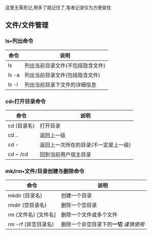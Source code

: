 这里无需死记,用多了就记住了,笔者记录仅为方便查找
## 文件/文件管理
### ls•列出命令
|  命令  |  说明  |
| ------ | ------ |
|ls   | 列出当前目录文件(不包括隐含文件)|
|ls -a| 列出当前目录文件(包括隐含文件)|
|ls -l| 列出当前目录下文件的详细信息 |
### cd•打开目录命令
|  命令  |  说明  |
| ------ | ------ |
|cd (目录名)|打开目录|
|cd ..|返回上一级|
|cd -|返回上一次所在的目录(不一定是上一级)|
|cd ~ /cd|回到当前用户宿主目录|
### mk/rm•文件/目录创建与删除命令
|  命令  |  说明  |
| ------ | ------ |
|mkdir (目录名)|创建一个目录|
|rmdir (空目录名)|删除一个空目录|
|rm (文件名) [文件名]|删除一个文件或多个文件|
|rm -rf (非空目录名)|删除一个非空目录下的**一切** *谨慎使用*|

